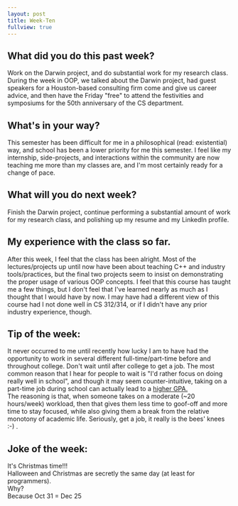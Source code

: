 ```yaml
---
layout: post
title: Week-Ten
fullview: true
---
```


## What did you do this past week?
Work on the Darwin project, and do substantial work for my research class. During the week in OOP, we talked about the Darwin project, had guest speakers for a Houston-based consulting firm come and give us career advice, and then have the Friday "free" to attend the festivities and symposiums for the 50th anniversary of the CS department.

## What's in your way?
This semester has been difficult for me in a philosophical (read: existential) way, and school has been a lower priority for me this semester. I feel like my internship, side-projects, and interactions within the community are now teaching me more than my classes are, and I'm most certainly ready for a change of pace.

## What will you do next week?
Finish the Darwin project, continue performing a substantial amount of work for my research class, and polishing up my resume and my LinkedIn profile.

## My experience with the class so far.
After this week, I feel that the class has been alright. Most of the lectures/projects up until now have been about teaching C++ and industry tools/practices, but the final two projects seem to insist on demonstrating the proper usage of various OOP concepts. I feel that this course has taught me a few things, but I don't feel that I've learned nearly as much as I thought that I would have by now. I may have had a different view of this course had I not done well in CS 312/314, or if I didn't have any prior industry experience, though.

## Tip of the week:
It never occurred to me until recently how lucky I am to have had the opportunity to work in several different full-time/part-time before and throughout college. Don't wait until after college to get a job. The most common reason that I hear for people to wait is "I'd rather focus on doing really well in school", and though it may seem counter-intuitive, taking on a part-time job during school can actually lead to a [higher GPA.](http://www.bls.gov/ore/abstract/ec/ec080020.htm)    
The reasoning is that, when someone takes on a moderate (~20 hours/week) workload, then that gives them less time to goof-off and more time to stay focused, while also giving them a break from the relative monotony of academic life. Seriously, get a job, it really is the bees' knees :-) .

## Joke of the week:
It's Christmas time!!!     
Halloween and Christmas are secretly the same day (at least for programmers).     
Why?     
Because Oct 31 = Dec 25
